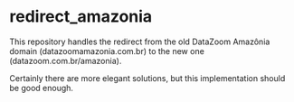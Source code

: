 # redirect_amazonia

This repository handles the redirect from the old DataZoom Amazônia domain (datazoomamazonia.com.br) to the new one (datazoom.com.br/amazonia).

Certainly there are more elegant solutions, but this implementation should be good enough.
